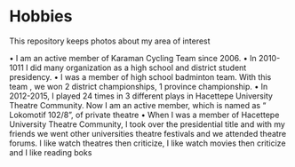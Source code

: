 # Hobbies
This repository keeps photos about my area of interest

•	I am an active member of Karaman Cycling Team since 2006.
•	In 2010-1011 I did many organization as a high school and district student presidency.
•	I was a member of high school badminton team. With this team , we won 2 district championships, 1 province championship.
•	In 2012-2015, I played 24 times in 3 different plays in Hacettepe University Theatre Community. Now I am an  active member, 
which is named  as “ Lokomotif 102/8”, of private theatre 
•	When I was a member of Hacettepe University Theatre Community, I took over the presidential title and with my friends 
we went other universities  theatre festivals and  we attended theatre  forums.
I like watch theatres then criticize, I like watch movies then criticize and I like reading boks

